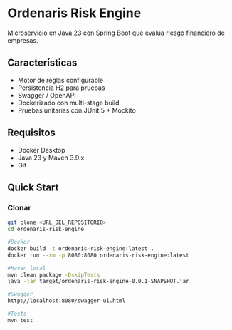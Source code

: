 # Ordenaris Risk Engine

Microservicio en Java 23 con Spring Boot que evalúa riesgo financiero de empresas.

## Características
- Motor de reglas configurable
- Persistencia H2 para pruebas
- Swagger / OpenAPI
- Dockerizado con multi-stage build
- Pruebas unitarias con JUnit 5 + Mockito

## Requisitos
- Docker Desktop
- Java 23 y Maven 3.9.x
- Git

## Quick Start

### Clonar
```bash
git clone <URL_DEL_REPOSITORIO>
cd ordenaris-risk-engine

#Docker
docker build -t ordenaris-risk-engine:latest .
docker run --rm -p 8080:8080 ordenaris-risk-engine:latest

#Maven local
mvn clean package -DskipTests
java -jar target/ordenaris-risk-engine-0.0.1-SNAPSHOT.jar

#Swagger
http://localhost:8080/swagger-ui.html

#Tests
mvn test
